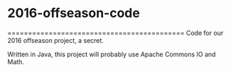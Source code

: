 # 2016-offseason-code
===========================================
Code for our 2016 offseason project, a secret.

Written in Java, this project will probably use Apache Commons IO and Math.
